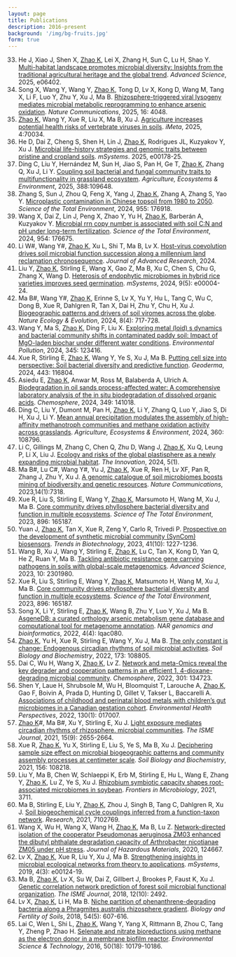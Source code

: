 ```yaml
---
layout: page
title: Publications
description: 2016-present
background: '/img/bg-fruits.jpg'
form: true
---
```


33. He J, Xiao J, Shen X, <u>Zhao K</u>, Lei X, Zhang H, Sun C, Lu H, Shao Y. [Multi-habitat landscape promotes microbial diversity: Insights from the traditional agricultural heritage and the global trend](https://advanced.onlinelibrary.wiley.com/doi/full/10.1002/advs.202506402). *Advanced Science*, 2025, e06402.
32. Song X, Wang Y, Wang Y, <u>Zhao K</u>, Tong D, Lv X, Kong D, Wang M, Tang X, Li F, Luo Y, Zhu Y, Xu J, Ma B. [Rhizosphere-triggered viral lysogeny mediates microbial metabolic reprogramming to enhance arsenic oxidation](https://www.nature.com/articles/s41467-025-58695-5). *Nature Communications*, 2025, 16: 4048.
31. <u>Zhao K</u>, Wang Y, Xue R, Liu X, Ma B, Xu J. [Agriculture increases potential health risks of vertebrate viruses in soils](https://onlinelibrary.wiley.com/doi/full/10.1002/imt2.70034). *iMeta*, 2025, 4:70034.
30. He D, Dai Z, Cheng S, Shen H, Lin J, <u>Zhao K</u>, Rodrigues JL, Kuzyakov Y, Xu J. [Microbial life-history strategies and genomic traits between pristine and cropland soils](https://journals.asm.org/doi/full/10.1128/msystems.00178-25). *mSystems*. 2025, e00178-25.
29. Ding C, Liu Y, Hernández M, Sun H, Jiao S, Pan H, Ge T, <u>Zhao K</u>, Zhang Q, Xu J, Li Y. [Coupling soil bacterial and fungal community traits to multifunctionality in grassland ecosystem](https://www.sciencedirect.com/science/article/abs/pii/S016788092500180X). *Agriculture, Ecosystems & Environment*, 2025, 388:109648.
28. Zhang S, Sun J, Zhou Q, Feng X, Yang J, <u>Zhao K</u>, Zhang A, Zhang S, Yao Y. [Microplastic contamination in Chinese topsoil from 1980 to 2050](https://www.sciencedirect.com/science/article/abs/pii/S004896972407075X). *Science of the Total Environment*, 2024, 955: 176918.
27. Wang X, Dai Z, Lin J, Peng X, Zhao Y, Yu H, <u>Zhao K</u>, Barberán A, Kuzyakov Y. [Microbial rrn copy number is associated with soil C:N and pH under long-term fertilization](https://www.sciencedirect.com/science/article/abs/pii/S0048969724068311). *Science of the Total Environment*, 2024, 954: 176675.
26. Li W#, Wang Y#, <u>Zhao K</u>, Xu L, Shi T, Ma B, Lv X. [Host-virus coevolution drives soil microbial function succession along a millennium land reclamation chronosequence](https://www.sciencedirect.com/science/article/pii/S2090123224002583). *Journal of Advanced Research*, 2024.
25. Liu Y, <u>Zhao K</u>, Stirling E, Wang X, Gao Z, Ma B, Xu C, Chen S, Chu G, Zhang X, Wang D. [Heterosis of endophytic microbiomes in hybrid rice varieties improves seed germination](https://journals.asm.org/doi/full/10.1128/msystems.00004-24). *mSystems*, 2024, 9(5): e00004-24.
24. Ma B#, Wang Y#, <u>Zhao K</u>, Erinne S, Lv X, Yu Y, Hu L, Tang C, Wu C, Dong B, Xue R, Dahlgren R, Tan X, Dai H, Zhu Y, Chu H, Xu J. [Biogeographic patterns and drivers of soil viromes across the globe](https://www.nature.com/articles/s41559-024-02347-2). *Nature Ecology & Evolution*, 2024, 8(4): 717-728.
23. Wang Y, Ma S, <u>Zhao K</u>, Ding F, Liu X. [Exploring metal (loid) s dynamics and bacterial community shifts in contaminated paddy soil: Impact of MgO-laden biochar under different water conditions](https://www.sciencedirect.com/science/article/abs/pii/S0269749124001301). *Environmental Pollution*, 2024, 345: 123416.
22. Xue R, Stirling E, <u>Zhao K</u>, Wang Y, Ye S, Xu J, Ma B. [Putting cell size into perspective: Soil bacterial diversity and predictive function](https://www.sciencedirect.com/science/article/pii/S0016706124000338). *Geoderma*, 2024, 443: 116804.
21. Asiedu E, <u>Zhao K</u>, Anwar M, Ross M, Balaberda A, Ulrich A. [Biodegradation in oil sands process-affected water: A comprehensive laboratory analysis of the in situ biodegradation of dissolved organic acids](https://www.sciencedirect.com/science/article/abs/pii/S0045653523032885). *Chemosphere*, 2024, 349: 141018.
20. Ding C, Liu Y, Dumont M, Pan H, <u>Zhao K</u>, Li Y, Zhang Q, Luo Y, Jiao S, Di H, Xu J, Li Y. [Mean annual precipitation modulates the assembly of high-affinity methanotroph communities and methane oxidation activity across grasslands](https://www.sciencedirect.com/science/article/abs/pii/S0167880923004553). *Agriculture, Ecosystems & Environment*, 2024, 360: 108796.
19. Li C, Gillings M, Zhang C, Chen Q, Zhu D, Wang J, <u>Zhao K</u>, Xu Q, Leung P, Li X, Liu J. [Ecology and risks of the global plastisphere as a newly expanding microbial habitat](https://www.cell.com/the-innovation/fulltext/S2666-6758(23)00171-6). *The Innovation*, 2024, 5(1).
18. Ma B#, Lu C#, Wang Y#, Yu J, <u>Zhao K</u>, Xue R, Ren H, Lv XF, Pan R, Zhang J, Zhu Y, Xu J. [A genomic catalogue of soil microbiomes boosts mining of biodiversity and genetic resources](https://www.nature.com/articles/s41467-023-43000-z). *Nature Communications*, 2023,14(1):7318.
17. Xue R, Liu S, Stirling E, Wang Y, <u>Zhao K</u>, Marsumoto H, Wang M, Xu J, Ma B. [Core community drives phyllosphere bacterial diversity and function in multiple ecosystems](). *Science of The Total Environment*, 2023, 896: 165187.
16. Yuan J, <u>Zhao K</u>, Tan X, Xue R, Zeng Y, Carlo R, Trivedi P. [Prospective on the development of synthetic microbial community (SynCom) biosensors](https://www.cell.com/trends/biotechnology/abstract/S0167-7799(23)00128-2). *Trends in Biotechnology*, 2023, 41(10): 1227-1236.
15. Wang B, Xu J, Wang Y, Stirling E, <u>Zhao K</u>, Lu C, Tan X, Kong D, Yan Q, He Z, Ruan Y, Ma B. [Tackling antibiotic resistance gene carrying pathogens in soils with global-scale metagenomics](https://advanced.onlinelibrary.wiley.com/doi/full/10.1002/advs.202301980). *Advanced Science*, 2023, 10: 2301980.
14. Xue R, Liu S, Stirling E, Wang Y, <u>Zhao K</u>, Matsumoto H, Wang M, Xu J, Ma B. [Core community drives phyllosphere bacterial diversity and function in multiple ecosystems](https://www.sciencedirect.com/science/article/abs/pii/S004896972303810X). *Science of the Total Environment*, 2023, 896: 165187.
13. Song X, Li Y, Stirling E, <u>Zhao K</u>, Wang B, Zhu Y, Luo Y, Xu J, Ma B. [AsgeneDB: a curated orthology arsenic metabolism gene database and computational tool for metagenome annotation](https://academic.oup.com/nargab/article/4/4/lqac080/6786001). *NAR genomics and bioinformatics*, 2022, 4(4): lqac080.
12. <u>Zhao K</u>, Yu H, Xue R, Stirling E, Wang Y, Xu J, Ma B. [The only constant is change: Endogenous circadian rhythms of soil microbial activities](https://www.sciencedirect.com/science/article/abs/pii/S0038071722002620). *Soil Biology and Biochemistry*, 2022, 173: 108805.
11. Dai C, Wu H, Wang X, <u>Zhao K</u>, Lv Z. [Network and meta-Omics reveal the key degrader and cooperation patterns in an efficient 1, 4-dioxane-degrading microbial community](https://www.sciencedirect.com/science/article/abs/pii/S0045653522012164). *Chemosphere*, 2022, 301: 134723.
10. Shen Y, Laue H, Shrubsole M, Wu H, Bloomquist T, Larouche A, <u>Zhao K</u>, Gao F, Boivin A, Prada D, Hunting D, Gillet V, Takser L, Baccarelli A. [Associations of childhood and perinatal blood metals with children’s gut microbiomes in a Canadian gestation cohort](https://ehp.niehs.nih.gov/doi/full/10.1289/EHP9674). *Environmental Health Perspectives*, 2022, 130(1): 017007.
9. <u>Zhao K</u>#, Ma B#, Xu Y, Stirling E, Xu J. [Light exposure mediates circadian rhythms of rhizosphere. microbial communities](). *The ISME Journal*, 2021, 15(9): 2655-2664.
8. Xue R, <u>Zhao K</u>, Yu X, Stirling E, Liu S, Ye S, Ma B, Xu J. [Deciphering sample size effect on microbial biogeographic patterns and community assembly processes at centimeter scale](https://www.sciencedirect.com/science/article/abs/pii/S0038071721000900). *Soil Biology and Biochemistry*, 2021, 156: 108218.
7. Liu Y, Ma B, Chen W, Schlaeppi K, Erb M, Stirling E, Hu L, Wang E, Zhang Y, <u>Zhao K</u>, Lu Z, Ye S, Xu J. [Rhizobium symbiotic capacity shapes root-associated microbiomes in soybean](https://www.frontiersin.org/journals/microbiology/articles/10.3389/fmicb.2021.709012/full). *Frontiers in Microbiology*, 2021, 3711.
6. Ma B, Stirling E, Liu Y, <u>Zhao K</u>, Zhou J, Singh B, Tang C, Dahlgren R, Xu J. [Soil biogeochemical cycle couplings inferred from a function-taxon network](https://spj.science.org/doi/full/10.34133/2021/7102769). *Research*, 2021, 7102769.
5. Wang X, Wu H, Wang X, Wang H, <u>Zhao K</u>, Ma B, Lu Z. [Network-directed isolation of the cooperator Pseudomonas aeruginosa ZM03 enhanced the dibutyl phthalate degradation capacity of Arthrobacter nicotianae ZM05 under pH stress](https://www.sciencedirect.com/science/article/abs/pii/S0304389420326571). *Journal of Hazardous Materials*, 2020, 124667.
4. Lv X, <u>Zhao K</u>, Xue R, Liu Y, Xu J, Ma B. [Strengthening insights in microbial ecological networks from theory to applications](https://journals.asm.org/doi/full/10.1128/msystems.00124-19). *mSystems*, 2019, 4(3): e00124-19.
3. Ma B, <u>Zhao K</u>, Lv X, Su W, Dai Z, Gillbert J, Brookes P, Faust K, Xu J. [Genetic correlation network prediction of forest soil microbial functional organization](https://academic.oup.com/ismej/article/12/10/2492/7501442). *The ISME Journal*, 2018, 12(10): 2492.
2. Lv X, <u>Zhao K</u>, Li H, Ma B. [Niche partition of phenanthrene-degrading bacteria along a Phragmites australis rhizosphere gradient](https://link.springer.com/article/10.1007/s00374-018-1287-4). *Biology and Fertility of Soils*, 2018, 54(5): 607-616.
1. Lai C, Wen L, Shi L, <u>Zhao K</u>, Wang Y, Yang X, Rittmann B, Zhou C, Tang Y, Zheng P, Zhao H. [Selenate and nitrate bioreductions using methane as the electron donor in a membrane biofilm reactor](https://pubs.acs.org/doi/abs/10.1021/acs.est.6b02807). *Environmental Science & Technology*, 2016, 50(18): 10179-10186.
